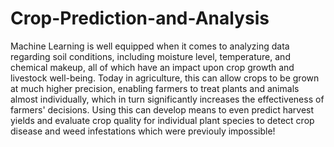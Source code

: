 # Crop-Prediction-and-Analysis
Machine Learning is well equipped when it comes to analyzing data regarding soil conditions, including moisture level, temperature, and chemical makeup, all of which have an impact upon crop growth and livestock well-being.
Today in agriculture, this can allow crops to be grown at much higher precision, enabling farmers to treat plants and animals almost individually, which in turn significantly increases the effectiveness of farmers' decisions.
Using this can develop means to even predict harvest yields and evaluate crop quality for individual plant species to detect crop disease and weed infestations which were previouly impossible!
